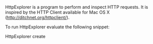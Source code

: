 HttpExplorer is a program to perform and inspect HTTP requests.
It is inspired by the HTTP Client available for Mac OS X (http://ditchnet.org/httpclient/).

To run HttpExplorer evaluate the following snippet:

HttpExplorer create